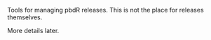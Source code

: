 Tools for managing pbdR releases. This is not the place for releases themselves.

More details later.
